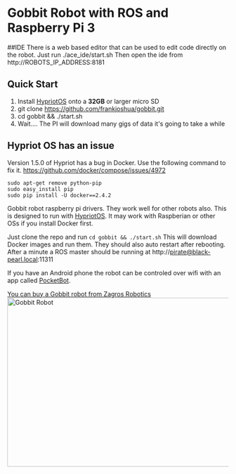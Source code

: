 # Gobbit Robot with ROS and Raspberry Pi 3

##IDE
There is a web based editor that can be used to edit code directly on the robot.
Just run ./ace_ide/start.sh
Then open the ide from http://ROBOTS_IP_ADDRESS:8181

## Quick Start
1. Install [HypriotOS](http://blog.hypriot.com/) onto a **32GB** or larger micro SD<br>
2. git clone https://github.com/frankjoshua/gobbit.git<br>
3. cd gobbit && ./start.sh<br>
4. Wait.... The PI will download many gigs of data it's going to take a while

## Hypriot OS has an issue
Version 1.5.0 of Hypriot has a bug in Docker. Use the following command to fix it. https://github.com/docker/compose/issues/4972
```
sudo apt-get remove python-pip
sudo easy_install pip
sudo pip install -U docker==2.4.2
```

Gobbit robot raspberry pi drivers. They work well for other robots also. This is designed to run with [HypriotOS](http://blog.hypriot.com/). It may work with Raspberian or other OSs if you install Docker first. 

Just clone the repo and run `cd gobbit && ./start.sh` This will download Docker images and run them. They should also auto restart after rebooting. After a minute a ROS master should be running at http://pirate@black-pearl.local:11311

If you have an Android phone the robot can be controled over wifi with an app called [PocketBot](https://play.google.com/store/apps/details?id=com.tesseractmobile.pocketbot).

[You can buy a Gobbit robot from Zagros Robotics](http://www.zagrosrobotics.com/shop/item.aspx?itemid=995)
<br>
<img src="http://pocketbot.io/wp-content/uploads/2016/08/nathalia_and_pocketbot_gobbit-1.jpg" alt="Gobbit Robot" width="517" height="385"/>
